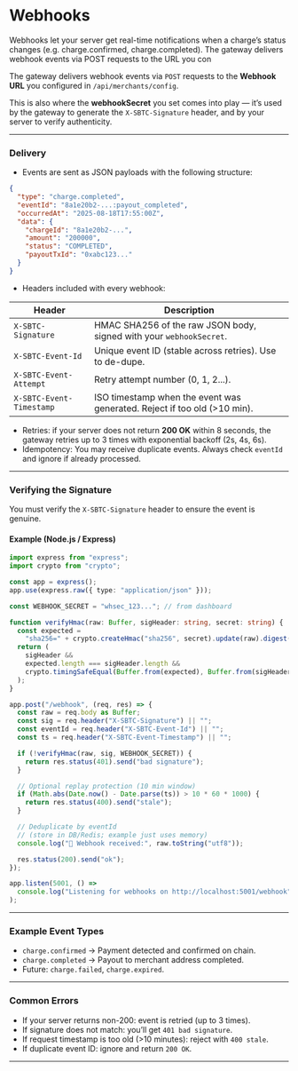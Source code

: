 # Webhooks

Webhooks let your server get real-time notifications when a charge’s status
changes (e.g. charge.confirmed, charge.completed). The gateway delivers
webhook events via POST requests to the URL you con

The gateway delivers webhook events via `POST` requests to the **Webhook URL** you configured in `/api/merchants/config`.

This is also where the **webhookSecret** you set comes into play — it’s used by the gateway to generate the `X-SBTC-Signature` header, and by your server to verify authenticity.

---

### Delivery

- Events are sent as JSON payloads with the following structure:

```json
{
  "type": "charge.completed",
  "eventId": "8a1e20b2-...:payout_completed",
  "occurredAt": "2025-08-18T17:55:00Z",
  "data": {
    "chargeId": "8a1e20b2-...",
    "amount": "200000",
    "status": "COMPLETED",
    "payoutTxId": "0xabc123..."
  }
}
```

- Headers included with every webhook:

| Header                   | Description                                                              |
| ------------------------ | ------------------------------------------------------------------------ |
| `X-SBTC-Signature`       | HMAC SHA256 of the raw JSON body, signed with your `webhookSecret`.      |
| `X-SBTC-Event-Id`        | Unique event ID (stable across retries). Use to de-dupe.                 |
| `X-SBTC-Event-Attempt`   | Retry attempt number (0, 1, 2...).                                       |
| `X-SBTC-Event-Timestamp` | ISO timestamp when the event was generated. Reject if too old (>10 min). |

- Retries: if your server does not return **200 OK** within 8 seconds, the gateway retries up to 3 times with exponential backoff (2s, 4s, 6s).
- Idempotency: You may receive duplicate events. Always check `eventId` and ignore if already processed.

---

### Verifying the Signature

You must verify the `X-SBTC-Signature` header to ensure the event is genuine.

#### Example (Node.js / Express)

```ts
import express from "express";
import crypto from "crypto";

const app = express();
app.use(express.raw({ type: "application/json" }));

const WEBHOOK_SECRET = "whsec_123..."; // from dashboard

function verifyHmac(raw: Buffer, sigHeader: string, secret: string) {
  const expected =
    "sha256=" + crypto.createHmac("sha256", secret).update(raw).digest("hex");
  return (
    sigHeader &&
    expected.length === sigHeader.length &&
    crypto.timingSafeEqual(Buffer.from(expected), Buffer.from(sigHeader))
  );
}

app.post("/webhook", (req, res) => {
  const raw = req.body as Buffer;
  const sig = req.header("X-SBTC-Signature") || "";
  const eventId = req.header("X-SBTC-Event-Id") || "";
  const ts = req.header("X-SBTC-Event-Timestamp") || "";

  if (!verifyHmac(raw, sig, WEBHOOK_SECRET)) {
    return res.status(401).send("bad signature");
  }

  // Optional replay protection (10 min window)
  if (Math.abs(Date.now() - Date.parse(ts)) > 10 * 60 * 1000) {
    return res.status(400).send("stale");
  }

  // Deduplicate by eventId
  // (store in DB/Redis; example just uses memory)
  console.log("📩 Webhook received:", raw.toString("utf8"));

  res.status(200).send("ok");
});

app.listen(5001, () =>
  console.log("Listening for webhooks on http://localhost:5001/webhook")
);
```

---

### Example Event Types

- `charge.confirmed` → Payment detected and confirmed on chain.
- `charge.completed` → Payout to merchant address completed.
- Future: `charge.failed`, `charge.expired`.

---

### Common Errors

- If your server returns non-200: event is retried (up to 3 times).
- If signature does not match: you’ll get `401 bad signature`.
- If request timestamp is too old (>10 minutes): reject with `400 stale`.
- If duplicate event ID: ignore and return `200 OK`.

---
